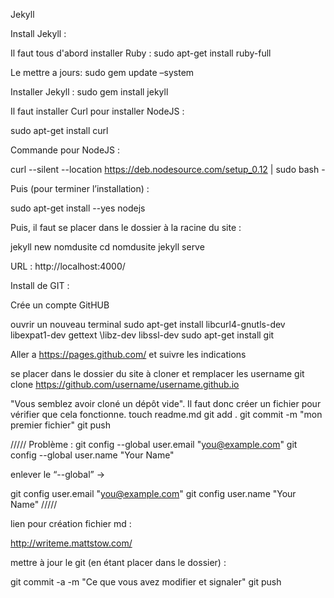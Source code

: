 Jekyll

Install Jekyll :

Il faut tous d'abord installer Ruby :
sudo apt-get install ruby-full

Le mettre a jours:
sudo gem update –system

Installer Jekyll :
sudo gem install jekyll

Il faut installer Curl pour installer NodeJS :

sudo apt-get install curl

Commande pour NodeJS :

curl --silent --location https://deb.nodesource.com/setup_0.12 | sudo bash -

Puis (pour terminer l’installation) : 

sudo apt-get install --yes nodejs

Puis, il faut se placer dans le dossier à la racine du site :

jekyll new nomdusite
cd nomdusite
jekyll serve

URL : http://localhost:4000/

Install de GIT :

Crée un compte GitHUB

ouvrir un nouveau terminal
sudo apt-get install libcurl4-gnutls-dev libexpat1-dev gettext \libz-dev libssl-dev
sudo apt-get install git 

Aller a https://pages.github.com/ et suivre les indications

se placer dans le dossier du site à cloner et remplacer les username
git clone https://github.com/username/username.github.io

"Vous semblez avoir cloné un dépôt vide". Il faut donc créer un fichier pour vérifier que cela fonctionne.
touch readme.md
git add .
git commit -m "mon premier fichier"
git push

/////
Problème :
git config --global user.email "you@example.com"
git config --global user.name "Your Name"

enlever le “--global” →

git config user.email "you@example.com"
git config user.name "Your Name"
/////

lien pour création fichier md :

http://writeme.mattstow.com/


mettre à jour le git (en étant placer dans le dossier) :

git commit -a -m "Ce que vous avez modifier et signaler"
git push
